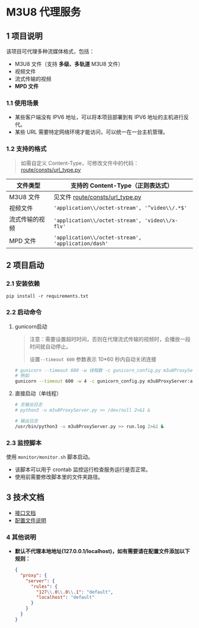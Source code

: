# M3U8 代理服务

## 1 项目说明

该项目可代理多种流媒体格式，包括：

- M3U8 文件（支持 **多级、多轨道** M3U8 文件）
- 视频文件
- 流式传输的视频
- **MPD 文件**

### 1.1 使用场景

- 某些客户端没有 IPV6 地址，可以将本项目部署到有 IPV6 地址的主机进行反代。
- 某些 URL 需要特定网络环境才能访问，可以统一在一台主机管理。

### 1.2 支持的格式

> 如需自定义 Content-Type，可修改文件中的代码：[route/consts/url_type.py](route/consts/url_type.py)

| 文件类型       | 支持的 Content-Type（正则表达式）                           |
| -------------- | ----------------------------------------------------------- |
| M3U8 文件      | 见文件 [route/consts/url_type.py](route/consts/url_type.py) |
| 视频文件       | `'application\\/octet-stream', '^video\\/.*$'`              |
| 流式传输的视频 | `'application\\/octet-stream', 'video\\/x-flv'`             |
| MPD 文件       | `'application\\/octet-stream', 'application/dash'`          |

## 2 项目启动

### 2.1 安装依赖

```shell
pip install -r requirements.txt
```

### 2.2 启动命令

1. gunicorn启动

   > 注意：需要设置超时时间，否则在代理流式传输的视频时，会播放一段时间就自动停止。
   >
   > 设置`--timeout 600` 参数表示 10*60 秒内自动关闭连接

   ```sh
   # gunicorn --timeout 600 -w 线程数 -c gunicorn_config.py m3u8ProxyServer:app
   # 例如
   gunicorn --timeout 600 -w 4 -c gunicorn_config.py m3u8ProxyServer:app
   ```

2. 直接启动（单线程）

   ```sh
   # 无输出日志
   # python3 -u m3u8ProxyServer.py >> /dev/null 2>&1 &
   
   # 输出日志
   /usr/bin/python3 -u m3u8ProxyServer.py >> run.log 2>&1 &
   ```

### 2.3 监控脚本

使用 `monitor/monitor.sh` 脚本启动。

   - 该脚本可以用于 crontab 监控运行检查服务运行是否正常。
   - 使用前需要修改脚本里的文件夹路径。

## 3 技术文档

- [接口文档](docs/接口文档.md)
- [配置文件说明](docs/配置文件说明.md)

### 4 其他说明

- **默认不代理本地地址(127.0.0.1/localhost)，如有需要请在配置文件添加以下规则：**

  ```json
  {
    "proxy": {
      "server": {
        "rules": {
          "127\\.0\\.0\\.1": "default",
          "localhost": "default"
        }
      }
    }
  }
  ```
